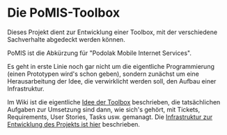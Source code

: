 Die PoMIS-Toolbox
=================

Dieses Projekt dient zur Entwicklung einer Toolbox, mit der verschiedene Sachverhalte abgedeckt werden können.

PoMIS ist die Abkürzung für "Podolak Mobile Internet Services".

Es geht in erste Linie noch gar nicht um die eigentliche Programmierung (einen Prototypen wird's schon geben), sondern zunächst um eine Herausarbeitung der Idee, die verwirklicht werden soll, den Aufbau einer Infrastruktur.

Im Wiki ist die eigentliche [Idee der Toolbox](https://github.com/Dudy/pomis-toolbox/wiki/Idee-und-Aufbau-der-PoMIS-Toolbox) beschrieben, die tatsächlichen Aufgaben zur Umsetzung sind dann, wie sich's gehört, mit Tickets, Requirements, User Stories, Tasks usw. gemanagt.
Die [Infrastruktur zur Entwicklung des Projekts ist hier](https://github.com/Dudy/pomis-toolbox/wiki/Infrastruktur) beschrieben.
